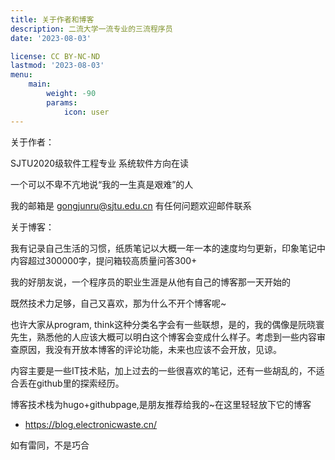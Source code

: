 ```yaml
---
title: 关于作者和博客
description: 二流大学一流专业的三流程序员
date: '2023-08-03'

license: CC BY-NC-ND
lastmod: '2023-08-03'
menu:
    main: 
        weight: -90
        params:
            icon: user
---
```

关于作者：

SJTU2020级软件工程专业 系统软件方向在读

一个可以不卑不亢地说“我的一生真是艰难”的人

我的邮箱是 gongjunru@sjtu.edu.cn 有任何问题欢迎邮件联系

关于博客：

我有记录自己生活的习惯，纸质笔记以大概一年一本的速度均匀更新，印象笔记中内容超过300000字，提问箱较高质量问答300+

我的好朋友说，一个程序员的职业生涯是从他有自己的博客那一天开始的 

既然技术力足够，自己又喜欢，那为什么不开个博客呢~

也许大家从program, think这种分类名字会有一些联想，是的，我的偶像是阮晓寰先生，熟悉他的人应该大概可以明白这个博客会变成什么样子。考虑到一些内容审查原因，我没有开放本博客的评论功能，未来也应该不会开放，见谅。

内容主要是一些IT技术贴，加上过去的一些很喜欢的笔记，还有一些胡乱的，不适合丢在github里的探索经历。

博客技术栈为hugo+githubpage,是朋友推荐给我的~在这里轻轻放下它的博客
* https://blog.electronicwaste.cn/

如有雷同，不是巧合
